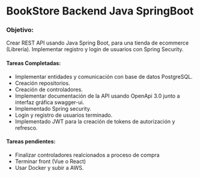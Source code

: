 # BookStore Backend Java SpringBoot

### Objetivo:
Crear REST API usando Java Spring Boot, para una tienda de ecommerce (Librería). Implementar registro y login de usuarios con Spring Security.

#### Tareas Completadas:
- Implementar entidades y comunicación con base de datos PostgreSQL.
- Creación repositorios.
- Creación de controladores.
- Implementar documentación de la API usando OpenApi 3.0 junto a interfaz gráfica swagger-ui.
- Implementado Spring security.
- Login y registro de usuarios terminado.
- Implementado JWT para la creación de tokens de autorización y refresco.


#### Tareas pendientes:
- Finalizar controladores realcionados a proceso de compra
- Terminar front (Vue o React)
- Usar Docker y subir a AWS.
